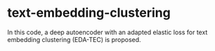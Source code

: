 # text-embedding-clustering
In this code, a deep autoencoder with an adapted elastic loss for text embedding clustering (EDA-TEC) is proposed.

